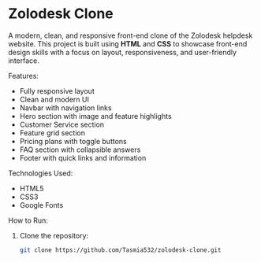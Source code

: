 # Zolodesk Clone

A modern, clean, and responsive front-end clone of the Zolodesk helpdesk website. This project is built using **HTML** and **CSS** to showcase front-end design skills with a focus on layout, responsiveness, and user-friendly interface.

Features:
- Fully responsive layout
- Clean and modern UI
- Navbar with navigation links
- Hero section with image and feature highlights
- Customer Service section
- Feature grid section
- Pricing plans with toggle buttons
- FAQ section with collapsible answers
- Footer with quick links and information

 Technologies Used:
- HTML5
- CSS3
- Google Fonts

How to Run:
1. Clone the repository:
   ```bash
   git clone https://github.com/Tasmia532/zolodesk-clone.git
